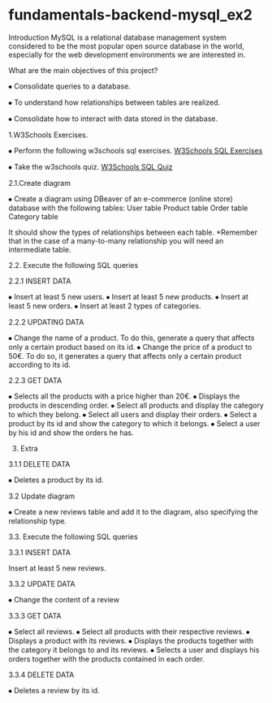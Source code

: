 # fundamentals-backend-mysql_ex2




Introduction
MySQL is a relational database management system considered to be the most popular open source database in the world, especially for the web development environments we are interested in.


What are the main objectives of this project?

⦁ Consolidate queries to a database.

⦁ To understand how relationships between tables are realized.

⦁ Consolidate how to interact with data stored in the database.

1.W3Schools Exercises.

⦁ Perform the following w3schools sql exercises. [W3Schools SQL Exercises](https://www.w3schools.com/sql/sql_exercises.asp)


⦁ Take the w3schools quiz.
[W3Schools SQL Quiz](https://www.w3schools.com/sql/sql_quiz.asp)





 
2.1.Create diagram

⦁ Create a diagram using DBeaver of an e-commerce (online store) database with the following tables:
User table
Product table
Order table
Category table

It should show the types of relationships between each table. *Remember that in the case of a many-to-many relationship you will need an intermediate table.

2.2. Execute the following SQL queries

2.2.1 INSERT DATA


⦁ Insert at least 5 new users.
⦁ Insert at least 5 new products.
⦁ Insert at least 5 new orders.
⦁ Insert at least 2 types of categories.




		
2.2.2 UPDATING DATA

⦁ Change the name of a product. To do this, generate a query that affects only a certain product based on its id.
⦁ Change the price of a product to 50€. To do so, it generates a query that affects only a certain product according to its id.

2.2.3 GET DATA

⦁ Selects all the products with a price higher than 20€.
⦁ Displays the products in descending order.
⦁ Select all products and display the category to which they belong.
⦁ Select all users and display their orders.
⦁ Select a product by its id and show the category to which it belongs.
⦁ Select a user by his id and show the orders he has.




3. Extra
   
3.1.1 DELETE DATA

⦁ Deletes a product by its id.

3.2 Update diagram

⦁ Create a new reviews table and add it to the diagram, also specifying the relationship type.

3.3. Execute the following SQL queries

3.3.1 INSERT DATA

Insert at least 5 new reviews.

		
3.3.2 UPDATE DATA

⦁ Change the content of a review

3.3.3 GET DATA

⦁ Select all reviews.
⦁ Select all products with their respective reviews.
⦁ Displays a product with its reviews.
⦁ Displays the products together with the category it belongs to and its reviews.
⦁ Selects a user and displays his orders together with the products contained in each order.

3.3.4 DELETE DATA

⦁ Deletes a review by its id.

